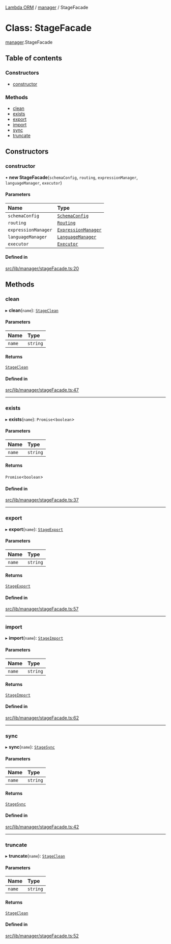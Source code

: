 [Lambda ORM](../README.md) / [manager](../modules/manager.md) / StageFacade

# Class: StageFacade

[manager](../modules/manager.md).StageFacade

## Table of contents

### Constructors

- [constructor](manager.StageFacade.md#constructor)

### Methods

- [clean](manager.StageFacade.md#clean)
- [exists](manager.StageFacade.md#exists)
- [export](manager.StageFacade.md#export)
- [import](manager.StageFacade.md#import)
- [sync](manager.StageFacade.md#sync)
- [truncate](manager.StageFacade.md#truncate)

## Constructors

### constructor

• **new StageFacade**(`schemaConfig`, `routing`, `expressionManager`, `languageManager`, `executor`)

#### Parameters

| Name | Type |
| :------ | :------ |
| `schemaConfig` | [`SchemaConfig`](manager.SchemaConfig.md) |
| `routing` | [`Routing`](manager.Routing.md) |
| `expressionManager` | [`ExpressionManager`](manager.ExpressionManager.md) |
| `languageManager` | [`LanguageManager`](language.LanguageManager.md) |
| `executor` | [`Executor`](manager.Executor.md) |

#### Defined in

[src/lib/manager/stageFacade.ts:20](https://github.com/FlavioLionelRita/lambda-orm/blob/36f1fb3/src/lib/manager/stageFacade.ts#L20)

## Methods

### clean

▸ **clean**(`name`): [`StageClean`](stage.StageClean.md)

#### Parameters

| Name | Type |
| :------ | :------ |
| `name` | `string` |

#### Returns

[`StageClean`](stage.StageClean.md)

#### Defined in

[src/lib/manager/stageFacade.ts:47](https://github.com/FlavioLionelRita/lambda-orm/blob/36f1fb3/src/lib/manager/stageFacade.ts#L47)

___

### exists

▸ **exists**(`name`): `Promise`<`boolean`\>

#### Parameters

| Name | Type |
| :------ | :------ |
| `name` | `string` |

#### Returns

`Promise`<`boolean`\>

#### Defined in

[src/lib/manager/stageFacade.ts:37](https://github.com/FlavioLionelRita/lambda-orm/blob/36f1fb3/src/lib/manager/stageFacade.ts#L37)

___

### export

▸ **export**(`name`): [`StageExport`](stage.StageExport.md)

#### Parameters

| Name | Type |
| :------ | :------ |
| `name` | `string` |

#### Returns

[`StageExport`](stage.StageExport.md)

#### Defined in

[src/lib/manager/stageFacade.ts:57](https://github.com/FlavioLionelRita/lambda-orm/blob/36f1fb3/src/lib/manager/stageFacade.ts#L57)

___

### import

▸ **import**(`name`): [`StageImport`](stage.StageImport.md)

#### Parameters

| Name | Type |
| :------ | :------ |
| `name` | `string` |

#### Returns

[`StageImport`](stage.StageImport.md)

#### Defined in

[src/lib/manager/stageFacade.ts:62](https://github.com/FlavioLionelRita/lambda-orm/blob/36f1fb3/src/lib/manager/stageFacade.ts#L62)

___

### sync

▸ **sync**(`name`): [`StageSync`](stage.StageSync.md)

#### Parameters

| Name | Type |
| :------ | :------ |
| `name` | `string` |

#### Returns

[`StageSync`](stage.StageSync.md)

#### Defined in

[src/lib/manager/stageFacade.ts:42](https://github.com/FlavioLionelRita/lambda-orm/blob/36f1fb3/src/lib/manager/stageFacade.ts#L42)

___

### truncate

▸ **truncate**(`name`): [`StageClean`](stage.StageClean.md)

#### Parameters

| Name | Type |
| :------ | :------ |
| `name` | `string` |

#### Returns

[`StageClean`](stage.StageClean.md)

#### Defined in

[src/lib/manager/stageFacade.ts:52](https://github.com/FlavioLionelRita/lambda-orm/blob/36f1fb3/src/lib/manager/stageFacade.ts#L52)
